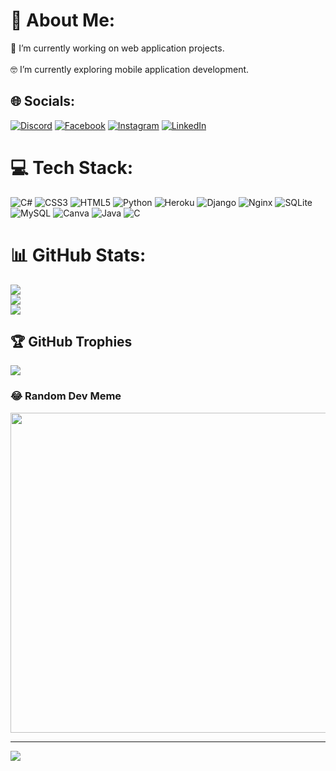 # 💫 About Me:
🔭 I’m currently working on web application projects.<br><br>🤓 I’m currently exploring mobile application development.<br>


## 🌐 Socials:
[![Discord](https://img.shields.io/badge/Discord-%237289DA.svg?logo=discord&logoColor=white)](https://discord.gg/꧁尺ＥＥ-ＴเҜ꧂#9690) [![Facebook](https://img.shields.io/badge/Facebook-%231877F2.svg?logo=Facebook&logoColor=white)](https://facebook.com/ree.tik777) [![Instagram](https://img.shields.io/badge/Instagram-%23E4405F.svg?logo=Instagram&logoColor=white)](https://instagram.com/ree_teek) [![LinkedIn](https://img.shields.io/badge/LinkedIn-%230077B5.svg?logo=linkedin&logoColor=white)](https://linkedin.com/in/ritik-gaire) 

# 💻 Tech Stack:
![C#](https://img.shields.io/badge/c%23-%23239120.svg?style=for-the-badge&logo=c-sharp&logoColor=white) ![CSS3](https://img.shields.io/badge/css3-%231572B6.svg?style=for-the-badge&logo=css3&logoColor=white) ![HTML5](https://img.shields.io/badge/html5-%23E34F26.svg?style=for-the-badge&logo=html5&logoColor=white) ![Python](https://img.shields.io/badge/python-3670A0?style=for-the-badge&logo=python&logoColor=ffdd54) ![Heroku](https://img.shields.io/badge/heroku-%23430098.svg?style=for-the-badge&logo=heroku&logoColor=white) ![Django](https://img.shields.io/badge/django-%23092E20.svg?style=for-the-badge&logo=django&logoColor=white) ![Nginx](https://img.shields.io/badge/nginx-%23009639.svg?style=for-the-badge&logo=nginx&logoColor=white) ![SQLite](https://img.shields.io/badge/sqlite-%2307405e.svg?style=for-the-badge&logo=sqlite&logoColor=white) ![MySQL](https://img.shields.io/badge/mysql-%2300f.svg?style=for-the-badge&logo=mysql&logoColor=white) ![Canva](https://img.shields.io/badge/Canva-%2300C4CC.svg?style=for-the-badge&logo=Canva&logoColor=white) ![Java](https://img.shields.io/badge/java-%23ED8B00.svg?style=for-the-badge&logo=java&logoColor=white) ![C](https://img.shields.io/badge/c-%2300599C.svg?style=for-the-badge&logo=c&logoColor=white)
# 📊 GitHub Stats:
![](https://github-readme-stats.vercel.app/api?username=ritik123gaire&theme=dark&hide_border=false&include_all_commits=true&count_private=true)<br/>
![](https://github-readme-streak-stats.herokuapp.com/?user=ritik123gaire&theme=dark&hide_border=false)<br/>
![](https://github-readme-stats.vercel.app/api/top-langs/?username=ritik123gaire&theme=dark&hide_border=false&include_all_commits=true&count_private=true&layout=compact)

## 🏆 GitHub Trophies
![](https://github-profile-trophy.vercel.app/?username=ritik123gaire&theme=radical&no-frame=false&no-bg=true&margin-w=4)

### 😂 Random Dev Meme
<img src="https://random-memer.herokuapp.com/" width="512px"/>

---
[![](https://visitcount.itsvg.in/api?id=ritik123gaire&icon=0&color=0)](https://visitcount.itsvg.in)

<!-- Proudly created with GPRM ( https://gprm.itsvg.in ) -->
